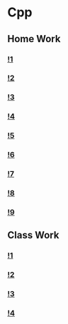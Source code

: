 # Cpp

## Home Work
### [!1](HomeWork)
### [!2](!2HomeWork)
### [!3](!3HomeWork)
### [!4](!4HomeWork)
### [!5](!5HomeWork)
### [!6](!6HomeWork)
### [!7](!7HomeWork)
### [!8](!8HomeWork)
### [!9](!9HomeWork)


## Class Work
### [!1](!1ClassWork)
### [!2](!2ClassWork)
### [!3](!3ClassWork)
### [!4](!4ClassWork)

